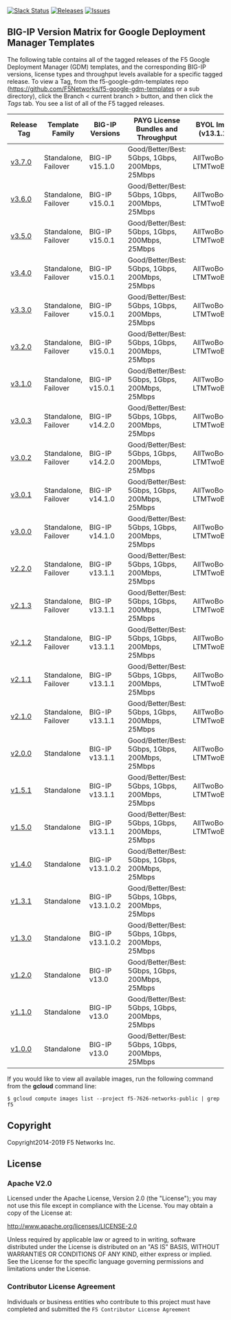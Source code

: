[![Slack Status](https://f5cloudsolutions.herokuapp.com/badge.svg)](https://f5cloudsolutions.herokuapp.com)
[![Releases](https://img.shields.io/github/release/f5networks/f5-google-gdm-templates.svg)](https://github.com/f5networks/f5-google-gdm-templates/releases)
[![Issues](https://img.shields.io/github/issues/f5networks/f5-google-gdm-templates.svg)](https://github.com/f5networks/f5-google-gdm-templates/issues)
## BIG-IP Version Matrix for Google Deployment Manager Templates
The following table contains all of the tagged releases of the F5 Google Deployment Manager (GDM) templates, and the corresponding BIG-IP versions, license types and throughput levels available for a specific tagged release.  To view a Tag, from the f5-google-gdm-templates repo (https://github.com/F5Networks/f5-google-gdm-templates or a sub directory), click the Branch < current branch > button, and then click the *Tags* tab.  You see a list of all of the F5 tagged releases.

| Release Tag | Template Family | BIG-IP Versions | PAYG License Bundles and Throughput | BYOL Image options (v13.1.1 and later) |
| --- | --- | --- | --- | --- |
| [v3.7.0](https://github.com/F5Networks/f5-google-gdm-templates/releases/tag/v3.7.0) | Standalone, Failover | BIG-IP v15.1.0 | Good/Better/Best: 5Gbps, 1Gbps, 200Mbps, 25Mbps | AllTwoBootLocations, LTMTwoBootLocations |
| [v3.6.0](https://github.com/F5Networks/f5-google-gdm-templates/releases/tag/v3.6.0) | Standalone, Failover | BIG-IP v15.0.1 | Good/Better/Best: 5Gbps, 1Gbps, 200Mbps, 25Mbps | AllTwoBootLocations, LTMTwoBootLocations |
| [v3.5.0](https://github.com/F5Networks/f5-google-gdm-templates/releases/tag/v3.5.0) | Standalone, Failover | BIG-IP v15.0.1 | Good/Better/Best: 5Gbps, 1Gbps, 200Mbps, 25Mbps | AllTwoBootLocations, LTMTwoBootLocations |
| [v3.4.0](https://github.com/F5Networks/f5-google-gdm-templates/releases/tag/v3.4.0) | Standalone, Failover | BIG-IP v15.0.1 | Good/Better/Best: 5Gbps, 1Gbps, 200Mbps, 25Mbps | AllTwoBootLocations, LTMTwoBootLocations |
| [v3.3.0](https://github.com/F5Networks/f5-google-gdm-templates/releases/tag/v3.3.0) | Standalone, Failover | BIG-IP v15.0.1 | Good/Better/Best: 5Gbps, 1Gbps, 200Mbps, 25Mbps | AllTwoBootLocations, LTMTwoBootLocations |
| [v3.2.0](https://github.com/F5Networks/f5-google-gdm-templates/releases/tag/v3.2.0) | Standalone, Failover | BIG-IP v15.0.1 | Good/Better/Best: 5Gbps, 1Gbps, 200Mbps, 25Mbps | AllTwoBootLocations, LTMTwoBootLocations |
| [v3.1.0](https://github.com/F5Networks/f5-google-gdm-templates/releases/tag/v3.1.0) | Standalone, Failover | BIG-IP v15.0.1 | Good/Better/Best: 5Gbps, 1Gbps, 200Mbps, 25Mbps | AllTwoBootLocations, LTMTwoBootLocations |
| [v3.0.3](https://github.com/F5Networks/f5-google-gdm-templates/releases/tag/v3.0.3) | Standalone, Failover | BIG-IP v14.2.0 | Good/Better/Best: 5Gbps, 1Gbps, 200Mbps, 25Mbps | AllTwoBootLocations, LTMTwoBootLocations |
| [v3.0.2](https://github.com/F5Networks/f5-google-gdm-templates/releases/tag/v3.0.1) | Standalone, Failover | BIG-IP v14.2.0 | Good/Better/Best: 5Gbps, 1Gbps, 200Mbps, 25Mbps | AllTwoBootLocations, LTMTwoBootLocations |
| [v3.0.1](https://github.com/F5Networks/f5-google-gdm-templates/releases/tag/v3.0.1) | Standalone, Failover | BIG-IP v14.1.0 | Good/Better/Best: 5Gbps, 1Gbps, 200Mbps, 25Mbps | AllTwoBootLocations, LTMTwoBootLocations |
| [v3.0.0](https://github.com/F5Networks/f5-google-gdm-templates/releases/tag/v3.0.0) | Standalone, Failover | BIG-IP v14.1.0 | Good/Better/Best: 5Gbps, 1Gbps, 200Mbps, 25Mbps | AllTwoBootLocations, LTMTwoBootLocations |
| [v2.2.0](https://github.com/F5Networks/f5-google-gdm-templates/releases/tag/v2.2.0) | Standalone, Failover | BIG-IP v13.1.1 | Good/Better/Best: 5Gbps, 1Gbps, 200Mbps, 25Mbps | AllTwoBootLocations, LTMTwoBootLocations |
| [v2.1.3](https://github.com/F5Networks/f5-google-gdm-templates/releases/tag/v2.1.3) | Standalone, Failover | BIG-IP v13.1.1 | Good/Better/Best: 5Gbps, 1Gbps, 200Mbps, 25Mbps | AllTwoBootLocations, LTMTwoBootLocations |
| [v2.1.2](https://github.com/F5Networks/f5-google-gdm-templates/releases/tag/v2.1.2) | Standalone, Failover | BIG-IP v13.1.1 | Good/Better/Best: 5Gbps, 1Gbps, 200Mbps, 25Mbps | AllTwoBootLocations, LTMTwoBootLocations |
| [v2.1.1](https://github.com/F5Networks/f5-google-gdm-templates/releases/tag/v2.1.1) | Standalone, Failover | BIG-IP v13.1.1 | Good/Better/Best: 5Gbps, 1Gbps, 200Mbps, 25Mbps | AllTwoBootLocations, LTMTwoBootLocations |
| [v2.1.0](https://github.com/F5Networks/f5-google-gdm-templates/releases/tag/v2.1.0) | Standalone, Failover | BIG-IP v13.1.1 | Good/Better/Best: 5Gbps, 1Gbps, 200Mbps, 25Mbps | AllTwoBootLocations, LTMTwoBootLocations |
| [v2.0.0](https://github.com/F5Networks/f5-google-gdm-templates/releases/tag/v2.0.0) | Standalone | BIG-IP v13.1.1 | Good/Better/Best: 5Gbps, 1Gbps, 200Mbps, 25Mbps | AllTwoBootLocations, LTMTwoBootLocations |
| [v1.5.1](https://github.com/F5Networks/f5-google-gdm-templates/releases/tag/v1.5.1) | Standalone | BIG-IP v13.1.1 | Good/Better/Best: 5Gbps, 1Gbps, 200Mbps, 25Mbps | AllTwoBootLocations, LTMTwoBootLocations |
| [v1.5.0](https://github.com/F5Networks/f5-google-gdm-templates/releases/tag/v1.5.0) | Standalone | BIG-IP v13.1.1 | Good/Better/Best: 5Gbps, 1Gbps, 200Mbps, 25Mbps | AllTwoBootLocations, LTMTwoBootLocations |
| [v1.4.0](https://github.com/F5Networks/f5-google-gdm-templates/releases/tag/v1.4.0) | Standalone | BIG-IP v13.1.0.2 | Good/Better/Best: 5Gbps, 1Gbps, 200Mbps, 25Mbps | |
| [v1.3.1](https://github.com/F5Networks/f5-google-gdm-templates/releases/tag/v1.3.1) | Standalone | BIG-IP v13.1.0.2 | Good/Better/Best: 5Gbps, 1Gbps, 200Mbps, 25Mbps | |
| [v1.3.0](https://github.com/F5Networks/f5-google-gdm-templates/releases/tag/v1.3.0) | Standalone | BIG-IP v13.1.0.2 | Good/Better/Best: 5Gbps, 1Gbps, 200Mbps, 25Mbps | |
| [v1.2.0](https://github.com/F5Networks/f5-google-gdm-templates/releases/tag/v1.2.0) | Standalone | BIG-IP v13.0 | Good/Better/Best: 5Gbps, 1Gbps, 200Mbps, 25Mbps | |
| [v1.1.0](https://github.com/F5Networks/f5-google-gdm-templates/releases/tag/v1.1.0) | Standalone | BIG-IP v13.0 | Good/Better/Best: 5Gbps, 1Gbps, 200Mbps, 25Mbps | |
| [v1.0.0](https://github.com/F5Networks/f5-google-gdm-templates/releases/tag/v1.0.0) | Standalone | BIG-IP v13.0 | Good/Better/Best: 5Gbps, 1Gbps, 200Mbps, 25Mbps | |

If you would like to view all available images, run the following command from the **gcloud** command line: 

```$ gcloud compute images list --project f5-7626-networks-public | grep f5```

## Copyright

Copyright2014-2019 F5 Networks Inc.


## License

### Apache V2.0

Licensed under the Apache License, Version 2.0 (the "License"); you may not use
this file except in compliance with the License. You may obtain a copy of the
License at:

http://www.apache.org/licenses/LICENSE-2.0

Unless required by applicable law or agreed to in writing, software
distributed under the License is distributed on an "AS IS" BASIS,
WITHOUT WARRANTIES OR CONDITIONS OF ANY KIND, either express or implied.
See the License for the specific language governing permissions and limitations
under the License.


### Contributor License Agreement

Individuals or business entities who contribute to this project must have
completed and submitted the `F5 Contributor License Agreement`
